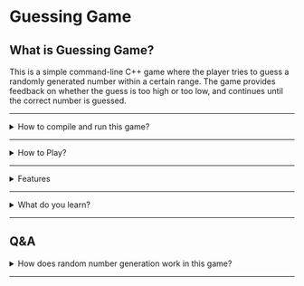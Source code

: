 # Guessing Game

## What is Guessing Game?
This is a simple command-line C++ game where the player tries to guess a randomly generated number within a certain range. The game provides feedback on whether the guess is too high or too low, and continues until the correct number is guessed.

---

<details>
<summary> How to compile and run this game? </summary>

1. Open a terminal and navigate to the folder containing `guess-game.cpp`.
2. Compile the code using:
   ```sh
   g++ guess-game.cpp -o guess-game.exe
   ```
3. Run the game with:
   ```sh
   ./guess-game.exe
   ```
   On Windows, you can also double-click `guess-game.exe` after compiling.


</details>

---

<details>
<summary> How to Play? </summary>

1. Run the executable or compile `guess-game.cpp`.
2. The program will prompt you to guess a number within a specified range.
3. Enter your guess and press Enter.
4. The game will tell you if your guess is too high, too low, or correct.
5. Continue guessing until you find the correct number. The game will display the number of attempts taken.

## Example Output
```
Welcome to the Guessing Game!
I'm thinking of a number between 1 and 100.
Enter your guess: 50
Too low! Try again.
Enter your guess: 75
Too high! Try again.
Enter your guess: 63
Congratulations! You guessed the number in 3 attempts.
```
</details>

---

<details>
<summary> Features </summary>

- Random number generation
- User input validation
- Feedback for each guess (too high/too low)
- Tracks the number of attempts

</details>

---
  
<details>
<summary>What do you learn?</summary>
- Variables and data types
- Input and output (I/O) operations
- Control flow (if-else statements, loops)
- Random number generation
- Functions (if used for modularity)
- User input validation
- Basic error handling
- Counters and tracking attempts
</details>

---

## Q&A

<details>

<summary>How does random number generation work in this game?</summary>

The game uses the `rand()` and `srand()` functions from the C++ Standard Library to generate random numbers.

#### What is `rand()`?
- `rand()` is a function that generates a pseudo-random integer each time it is called.
- The value is between 0 and a large constant (usually 32767).

**Example:**
```cpp
#include <iostream>
#include <cstdlib> // For rand()
using namespace std;

int main() {
    int randomNumber = rand();
    cout << "Random number: " << randomNumber << endl;
    return 0;
}
```
*Note: If you run this code multiple times, you'll get the same number each time unless you use `srand`.*

#### What is `srand()`?
- `srand()` stands for "seed random" and sets the starting point for generating random numbers.
- If you use the same seed, you get the same sequence of random numbers every time.
- To get different numbers each run, use the current time as the seed: `srand(time(0));`

**Example:**
```cpp
#include <iostream>
#include <cstdlib>  // For rand() and srand()
#include <ctime>    // For time()
using namespace std;

int main() {
    srand(time(0)); // Seed the random number generator with the current time
    int randomNumber = rand();
    cout << "Random number: " << randomNumber << endl;
    return 0;
}
```
*Now, each time you run the program, you'll likely get a different number.*

#### How to get a random number in a specific range (e.g., 1 to 100)?
You can use the modulo operator `%` to limit the range:
```cpp
int num = rand() % 100 + 1; // Gives a number between 1 and 100
```

**Full Example:**
```cpp
#include <iostream>
#include <cstdlib>
#include <ctime>
using namespace std;

int main() {
    srand(time(0)); // Seed with current time
    int num = rand() % 100 + 1; // 1 to 100
    cout << "Random number between 1 and 100: " << num << endl;
    return 0;
}
```
- `rand() % 100 + 1` ensures the number is between 1 and 100 (inclusive).


</details>

---



